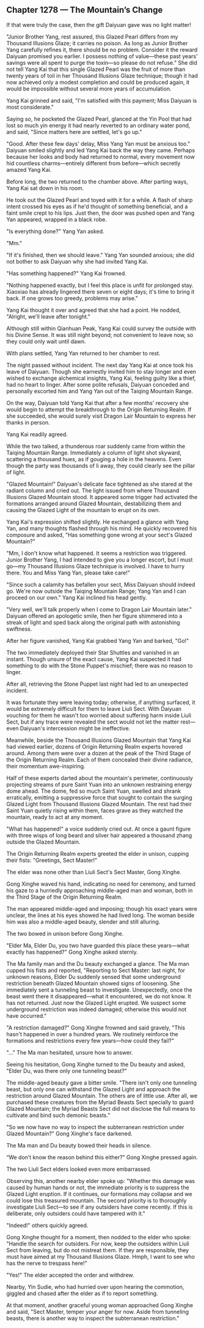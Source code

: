 ## Chapter 1278 — The Mountain’s Change

If that were truly the case, then the gift Daiyuan gave was no light matter!

"Junior Brother Yang, rest assured, this Glazed Pearl differs from my Thousand Illusions Glaze; it carries no poison. As long as Junior Brother Yang carefully refines it, there should be no problem. Consider it the reward Daiyuan promised you earlier. I possess nothing of value—these past years’ savings were all spent to purge the toxin—so please do not refuse." She did not tell Yang Kai that this single Glazed Pearl was the fruit of more than twenty years of toil in her Thousand Illusions Glaze technique; though it had now achieved only a modest completion and could be produced again, it would be impossible without several more years of accumulation.

Yang Kai grinned and said, "I'm satisfied with this payment; Miss Daiyuan is most considerate."

Saying so, he pocketed the Glazed Pearl, glanced at the Yin Pool that had lost so much yin energy it had nearly reverted to an ordinary water pond, and said, "Since matters here are settled, let's go up."

"Good. After these few days' delay, Miss Yang Yan must be anxious too." Daiyuan smiled slightly and led Yang Kai back the way they came. Perhaps because her looks and body had returned to normal, every movement now hid countless charms—entirely different from before—which secretly amazed Yang Kai.

Before long, the two returned to the chamber above. After parting ways, Yang Kai sat down in his room.

He took out the Glazed Pearl and toyed with it for a while. A flash of sharp intent crossed his eyes as if he'd thought of something beneficial, and a faint smile crept to his lips. Just then, the door was pushed open and Yang Yan appeared, wrapped in a black robe.

"Is everything done?" Yang Yan asked.

"Mm."

"If it's finished, then we should leave." Yang Yan sounded anxious; she did not bother to ask Daiyuan why she had invited Yang Kai.

"Has something happened?" Yang Kai frowned.

"Nothing happened exactly, but I feel this place is unfit for prolonged stay. Xiaoxiao has already lingered there seven or eight days; it's time to bring it back. If one grows too greedy, problems may arise."

Yang Kai thought it over and agreed that she had a point. He nodded, "Alright, we'll leave after tonight."

Although still within Qianhuan Peak, Yang Kai could survey the outside with his Divine Sense. It was still night beyond; not convenient to leave now, so they could only wait until dawn.

With plans settled, Yang Yan returned to her chamber to rest.

The night passed without incident. The next day Yang Kai at once took his leave of Daiyuan. Though she earnestly invited him to stay longer and even wished to exchange alchemical insights, Yang Kai, feeling guilty like a thief, had no heart to linger. After some polite refusals, Daiyuan conceded and personally escorted him and Yang Yan out of the Taiqing Mountain Range.

On the way, Daiyuan told Yang Kai that after a few months' recovery she would begin to attempt the breakthrough to the Origin Returning Realm. If she succeeded, she would surely visit Dragon Lair Mountain to express her thanks in person.

Yang Kai readily agreed.

While the two talked, a thunderous roar suddenly came from within the Taiqing Mountain Range. Immediately a column of light shot skyward, scattering a thousand hues, as if gouging a hole in the heavens. Even though the party was thousands of li away, they could clearly see the pillar of light.

"Glazed Mountain!" Daiyuan's delicate face tightened as she stared at the radiant column and cried out. The light issued from where Thousand Illusions Glazed Mountain stood. It appeared some trigger had activated the formations arranged around Glazed Mountain, destabilizing them and causing the Glazed Light of the mountain to erupt on its own.

Yang Kai's expression shifted slightly. He exchanged a glance with Yang Yan, and many thoughts flashed through his mind. He quickly recovered his composure and asked, "Has something gone wrong at your sect's Glazed Mountain?"

"Mm, I don't know what happened. It seems a restriction was triggered. Junior Brother Yang, I had intended to give you a longer escort, but I must go—my Thousand Illusions Glaze technique is involved. I have to hurry there. You and Miss Yang Yan, please take care!"

"Since such a calamity has befallen your sect, Miss Daiyuan should indeed go. We're now outside the Taiqing Mountain Range; Yang Yan and I can proceed on our own." Yang Kai inclined his head gently.

"Very well, we'll talk properly when I come to Dragon Lair Mountain later." Daiyuan offered an apologetic smile, then her figure shimmered into a streak of light and sped back along the original path with astonishing swiftness.

After her figure vanished, Yang Kai grabbed Yang Yan and barked, "Go!"

The two immediately deployed their Star Shuttles and vanished in an instant. Though unsure of the exact cause, Yang Kai suspected it had something to do with the Stone Puppet's mischief; there was no reason to linger.

After all, retrieving the Stone Puppet last night had led to an unexpected incident.

It was fortunate they were leaving today; otherwise, if anything surfaced, it would be extremely difficult for them to leave Liuli Sect. With Daiyuan vouching for them he wasn't too worried about suffering harm inside Liuli Sect, but if any trace were revealed the sect would not let the matter rest—even Daiyuan's intercession might be ineffective.

Meanwhile, beside the Thousand Illusions Glazed Mountain that Yang Kai had viewed earlier, dozens of Origin Returning Realm experts hovered around. Among them were over a dozen at the peak of the Third Stage of the Origin Returning Realm. Each of them concealed their divine radiance, their momentum awe-inspiring.

Half of these experts darted about the mountain's perimeter, continuously projecting streams of pure Saint Yuan into an unknown restraining energy dome ahead. The dome, fed so much Saint Yuan, swelled and shrank erratically, emitting a suppressive force that sought to contain the surging Glazed Light from Thousand Illusions Glazed Mountain. The rest had their Saint Yuan quietly rising within them, faces grave as they watched the mountain, ready to act at any moment.

"What has happened!" a voice suddenly cried out. At once a gaunt figure with three wisps of long beard and silver hair appeared a thousand zhang outside the Glazed Mountain.

The Origin Returning Realm experts greeted the elder in unison, cupping their fists: "Greetings, Sect Master!"

The elder was none other than Liuli Sect's Sect Master, Gong Xinghe.

Gong Xinghe waved his hand, indicating no need for ceremony, and turned his gaze to a hurriedly approaching middle-aged man and woman, both in the Third Stage of the Origin Returning Realm.

The man appeared middle-aged and imposing; though his exact years were unclear, the lines at his eyes showed he had lived long. The woman beside him was also a middle-aged beauty, slender and still alluring.

The two bowed in unison before Gong Xinghe.

"Elder Ma, Elder Du, you two have guarded this place these years—what exactly has happened?" Gong Xinghe asked sternly.

The Ma family man and the Du beauty exchanged a glance. The Ma man cupped his fists and reported, "Reporting to Sect Master: last night, for unknown reasons, Elder Du suddenly sensed that some underground restriction beneath Glazed Mountain showed signs of loosening. She immediately sent a tunneling beast to investigate. Unexpectedly, once the beast went there it disappeared—what it encountered, we do not know. It has not returned. Just now the Glazed Light erupted. We suspect some underground restriction was indeed damaged; otherwise this would not have occurred."

"A restriction damaged?" Gong Xinghe frowned and said gravely, "This hasn't happened in over a hundred years. We routinely reinforce the formations and restrictions every few years—how could they fail?"

"..." The Ma man hesitated, unsure how to answer.

Seeing his hesitation, Gong Xinghe turned to the Du beauty and asked, "Elder Du, was there only one tunneling beast?"

The middle-aged beauty gave a bitter smile. "There isn't only one tunneling beast, but only one can withstand the Glazed Light and approach the restriction around Glazed Mountain. The others are of little use. After all, we purchased these creatures from the Myriad Beasts Sect specially to guard Glazed Mountain; the Myriad Beasts Sect did not disclose the full means to cultivate and bind such demonic beasts."

"So we now have no way to inspect the subterranean restriction under Glazed Mountain?" Gong Xinghe's face darkened.

The Ma man and Du beauty bowed their heads in silence.

“We don’t know the reason behind this either?” Gong Xinghe pressed again.

The two Liuli Sect elders looked even more embarrassed.

Observing this, another nearby elder spoke up: "Whether this damage was caused by human hands or not, the immediate priority is to suppress the Glazed Light eruption. If it continues, our formations may collapse and we could lose this treasured mountain. The second priority is to thoroughly investigate Liuli Sect—to see if any outsiders have come recently. If this is deliberate, only outsiders could have tampered with it."

"Indeed!" others quickly agreed.

Gong Xinghe thought for a moment, then nodded to the elder who spoke: "Handle the search for outsiders. For now, keep the outsiders within Liuli Sect from leaving, but do not mistreat them. If they are responsible, they must have aimed at my Thousand Illusions Glaze. Hmph, I want to see who has the nerve to trespass here!"

"Yes!" The elder accepted the order and withdrew.

Nearby, Yin Sudie, who had hurried over upon hearing the commotion, giggled and chased after the elder as if to report something.

At that moment, another graceful young woman approached Gong Xinghe and said, "Sect Master, temper your anger for now. Aside from tunneling beasts, there is another way to inspect the subterranean restriction."